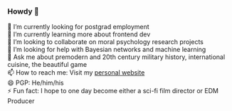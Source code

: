 ### Howdy 🤠

<!--
**1nathanliang/1nathanliang** is a ✨ _special_ ✨ repository because its `README.md` (this file) appears on your GitHub profile.
-->
🔭 I’m currently looking for postgrad employment <br>
🌱 I’m currently learning more about frontend dev <br>
👯 I’m looking to collaborate on moral psychology research projects <br>
🤔 I’m looking for help with Bayesian networks and machine learning <br>
💬 Ask me about premodern and 20th century military history, international cuisine, the beautiful game <br>
📫 How to reach me: Visit my <a href="https://1nathanliang.github.io">personal website</a> <br>
😄 PGP: He/him/his <br>
⚡ Fun fact: I hope to one day become either a sci-fi film director or EDM Producer
